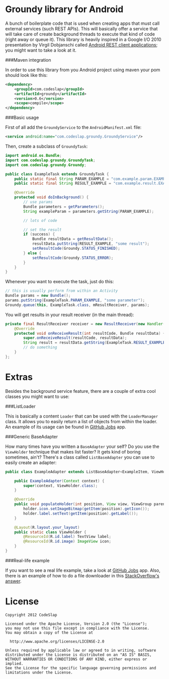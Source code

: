 Groundy library for Android
===========================

A bunch of boilerplate code that is used when creating apps that must call external
services (such REST APIs). This will basically offer a service that will take care
of create background threads to execute that kind of code (right away or queue it).
This library is heavily inspired in a Google I/O 2010 presentation by Virgil Dobjanschi
called [Android REST client applications][1]; you might want to take a look at it.

###Maven integration

In order to use this library from you Android project using maven your pom should look like this:

```xml
<dependency>
    <groupId>com.codeslap</groupId>
    <artifactId>groundy</artifactId>
    <version>0.6</version>
    <scope>compile</scope>
</dependency>
```
###Basic usage

First of all add the `GroundyService` to the `AndroidManifest.xml` file:

```xml
<service android:name="com.codeslap.groundy.GroundyService"/>
```

Then, create a subclass of `GroundyTask`:

```java
import android.os.Bundle;
import com.codeslap.groundy.GroundyTask;
import com.codeslap.groundy.Groundy;

public class ExampleTask extends GroundyTask {
    public static final String PARAM_EXAMPLE = "com.example.param.EXAMPLE";
    public static final String RESULT_EXAMPLE = "com.example.result.EXAMPLE";

    @Override
    protected void doInBackground() {
        // use params
        Bundle parameters = getParameters();
        String exampleParam = parameters.getString(PARAM_EXAMPLE);

        // lots of code

        // set the result
        if (success) {
            Bundle resultData = getResultData();
            resultData.putString(RESULT_EXAMPLE, "some result");
            setResultCode(Groundy.STATUS_FINISHED);
        } else {
            setResultCode(Groundy.STATUS_ERROR);
        }
    }
}
```

Whenever you want to execute the task, just do this:

```java
// this is usually perform from within an Activity
Bundle params = new Bundle();
params.putString(ExampleTask.PARAM_EXAMPLE, "some parameter");
Groundy.queue(this, ExampleTask.class, mResultReceiver, params);
```

You will get results in your result receiver (in the main thread):

```java
private final ResultReceiver receiver = new ResultReceiver(new Handler()){
    @Override
    protected void onReceiveResult(int resultCode, Bundle resultData) {
        super.onReceiveResult(resultCode, resultData);
        String result = resultData.getString(ExampleTask.RESULT_EXAMPLE);
        // do something
    }
};
```

Extras
======

Besides the background service feature, there are a couple of extra cool classes you might want to use:

###ListLoader

This is basically a content `Loader` that can be used with the `LoaderManager` class. It allows you to easily
return a list of objects from within the loader. An example of its usage can be found in [GitHub Jobs][2] app.

###Generic BaseAdapter

How many times have you written a `BaseAdapter` your self? Do you use the `ViewHolder` technique that makes
list faster? It gets kind of boring sometimes, ain't? There's a class called `ListBaseAdapter` you
can use to easily create an adapter:

```java
public class ExampleAdapter extends ListBaseAdapter<ExampleItem, ViewHolder> {

    public ExampleAdapter(Context context) {
        super(context, ViewHolder.class);
    }

    @Override
    public void populateHolder(int position, View view, ViewGroup parent, ExampleItem item, ViewHolder holder) {
        holder.icon.setImageBitmap(getItem(position).getIcon());
        holder.label.setText(getItem(position).getLabel());
    }

    @Layout(R.layout.your_layout)
    public static class ViewHolder {
        @ResourceId(R.id.label) TextView label;
        @ResourceId(R.id.image) ImageView icon;
    }
}
```

###Real-life example

If you want to see a real life example, take a look at [GitHub Jobs][3] app. Also, there is an example of
how to do a file downloader in this [StackOverflow's answer][4].

License
=======

    Copyright 2012 CodeSlap

    Licensed under the Apache License, Version 2.0 (the "License");
    you may not use this file except in compliance with the License.
    You may obtain a copy of the License at

      http://www.apache.org/licenses/LICENSE-2.0

    Unless required by applicable law or agreed to in writing, software
    distributed under the License is distributed on an "AS IS" BASIS,
    WITHOUT WARRANTIES OR CONDITIONS OF ANY KIND, either express or implied.
    See the License for the specific language governing permissions and
    limitations under the License.

  [1]: http://www.youtube.com/watch?v=xHXn3Kg2IQE
  [2]: https://github.com/casidiablo/github-jobs/blob/master/android-app/src/com/github/jobs/loader/TemplatesLoader.java
  [3]: https://github.com/casidiablo/github-jobs
  [4]: http://stackoverflow.com/questions/3028306/download-a-file-with-android-and-showing-the-progress-in-a-progressdialog/3028660#3028660
